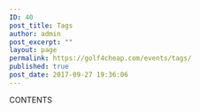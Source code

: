 ```yaml
---
ID: 40
post_title: Tags
author: admin
post_excerpt: ""
layout: page
permalink: https://golf4cheap.com/events/tags/
published: true
post_date: 2017-09-27 19:36:06
---
```

CONTENTS